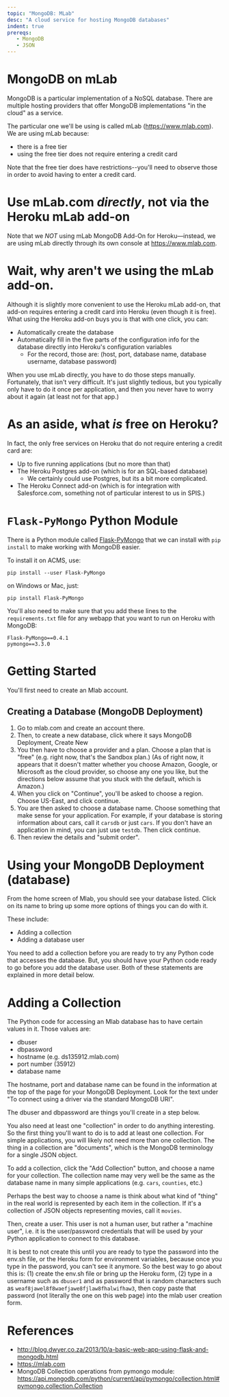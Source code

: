 ```yaml
---
topic: "MongoDB: MLab"
desc: "A cloud service for hosting MongoDB databases"
indent: true
prereqs:
   - MongoDB
   - JSON
---
```


# MongoDB on mLab

MongoDB is a particular implementation of a NoSQL database.   There are multiple hosting providers that offer MongoDB implementations "in the cloud" as a service.

The particular one we'll be using is called mLab (<https://www.mlab.com>).  We are using mLab because:

* there is a free tier
* using the free tier does not require entering a credit card

Note that the free tier does have restrictions--you'll need to observe those in order to avoid having to enter a credit card.

# Use mLab.com *directly*, not via the Heroku mLab add-on

Note that we *NOT* using mLab MongoDB Add-On for Heroku&mdash;instead, we are using mLab directly through its own console at <https://www.mlab.com>. 

# Wait, why aren't we using the mLab add-on.

Although it is slightly more convenient to use the Heroku mLab add-on, that add-on requires entering a credit card into Heroku (even though it is free).      What using the Heroku add-on buys you is that with one click, you can:

* Automatically create the database
* Automatically fill in the five parts of the configuration info for the database directly into Heroku's configuration variables
     * For the record, those are: (host, port, database name, database username, database password) 

When you use mLab directly, you have to do those steps manually.  Fortunately, that isn't very difficult.  It's just slightly tedious, but you typically only have to do it once per application, and then you never have to worry about it again (at least not for that app.)

# As an aside, what *is* free on Heroku?

In fact, the only free services on Heroku that do not require entering a credit card are:

* Up to five running applications (but no more than that)
* The Heroku Postgres add-on (which is for an SQL-based database)
    * We certainly could use Postgres, but its a bit more complicated.
* The Heroku Connect add-on 
    (which is for integration with Salesforce.com, something not of particular interest to us in SPIS.)


# `Flask-PyMongo` Python Module 

There is a Python module called [Flask-PyMongo](http://flask-pymongo.readthedocs.io/en/latest/) that we can install with `pip install` to make working with MongoDB easier.

To install it on ACMS, use:

```
pip install --user Flask-PyMongo
```

on Windows or Mac, just:

```
pip install Flask-PyMongo
```

You'll also need to make sure that you add these lines to the `requirements.txt` file for any webapp that you want to 
run on Heroku with MongoDB:

```
Flask-PyMongo==0.4.1
pymongo==3.3.0
```

# Getting Started

You'll first need to create an Mlab account.

## Creating a Database (MongoDB Deployment)

1.  Go to mlab.com and create an account there.
2.  Then, to create a new database, click where it says MongoDB Deployment, Create New
3.  You then have to choose a provider and a plan.  Choose a plan that is "free" (e.g. right now, that's the Sandbox plan.)  (As of right now, it appears that it doesn't matter whether you choose Amazon, Google, or Microsoft as the cloud provider, so choose any one you like, but the directions below assume that you stuck with the default, which is Amazon.)
4.  When you click on "Continue", you'll be asked to choose a region.  Choose US-East, and click continue.
5.  You are then asked to choose a database name.  Choose something that make sense for your application.  For example, if your database is storing information about cars, call it `carsdb` or just `cars`.   If you don't have an application in mind, you can just use `testdb`.  Then click continue.
6.  Then review the details and "submit order".

# Using your MongoDB Deployment (database)

From the home screen of Mlab, you should see your database listed.  Click on its name to bring up some more options of things you can do with it.

These include:

* Adding a collection
* Adding a database user

You need to add a collection before you are ready to try any Python code that accesses the database.  But, you should have your Python code ready to go before you add the database user.   Both of these statements are explained in more detail below.

# Adding a Collection 

The Python code for accessing an Mlab database has to have certain values in it.  Those values are:

* dbuser
* dbpassword
* hostname (e.g. ds135912.mlab.com)
* port number (35912)
* database name

The hostname, port and database name can be found in the information at the top of the page for your MongoDB Deployment.  Look for the text under "To connect using a driver via the standard MongoDB URI".

The dbuser and dbpassword are things you'll create in a step below.

You also need at least one "collection" in order to do anything interesting.  So the first thing you'll want to do is to add at least one collection.    For simple applications, you will likely not need more than one collection.   The thing in a collection are "documents", which is the MongoDB terminology for a single JSON object.

To add a collection, click the "Add Collection" button, and choose a name for your collection. The collection name may very well be the same as the database name in many simple applications (e.g. `cars`, `counties`, etc.)  

Perhaps the best way to choose a name is think about what kind of "thing" in the real world is represented by each item in the collection. If it's a collection of JSON objects representing movies, call it `movies`.

Then, create a user.  This user is not a human user, but rather a "machine user", i.e. it is the user/password credentials that will be used by your Python application to connect to this database.   

It is best to not create this until you are ready to type the password into the env.sh file, or the Heroku form for environment variables, because once you type in the
password, you can't see it anymore.     So the best way to go about this is: (1) create the env.sh file or bring up the Heroku form, (2) type in a username such as `dbuser1` and as password that is random characters such as `weaf8jawel8f8waefjawe8fjlaw8fhalwifhaw3`, then copy paste that password (not literally the one on this web page) into the mlab user creation form.



# References

* <http://blog.dwyer.co.za/2013/10/a-basic-web-app-using-flask-and-mongodb.html>
* <https://mlab.com>
* MongoDB Collection operations from pymongo module: <https://api.mongodb.com/python/current/api/pymongo/collection.html#pymongo.collection.Collection>
